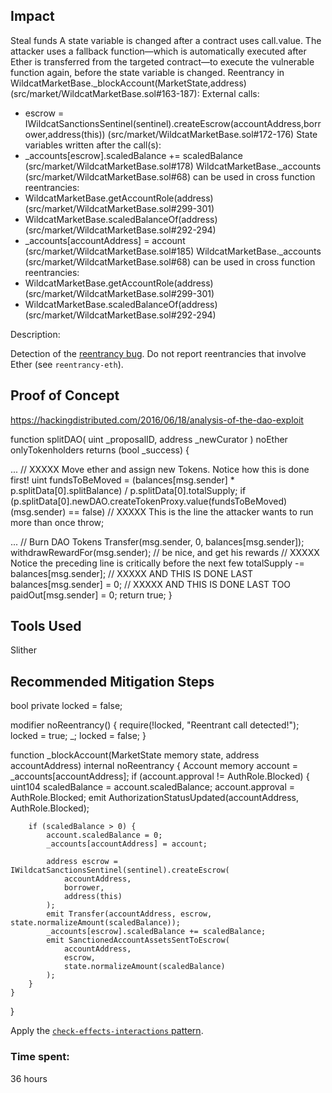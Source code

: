 ## Impact
Steal funds
A state variable is changed after a contract uses call.value. The attacker uses a fallback function—which is automatically executed after Ether is transferred from the targeted contract—to execute the vulnerable function again, before the state variable is changed.
Reentrancy in WildcatMarketBase._blockAccount(MarketState,address) (src/market/WildcatMarketBase.sol#163-187):
External calls:
- escrow = IWildcatSanctionsSentinel(sentinel).createEscrow(accountAddress,borrower,address(this)) (src/market/WildcatMarketBase.sol#172-176)
State variables written after the call(s):
- _accounts[escrow].scaledBalance += scaledBalance (src/market/WildcatMarketBase.sol#178)
WildcatMarketBase._accounts (src/market/WildcatMarketBase.sol#68) can be used in cross function reentrancies:
- WildcatMarketBase.getAccountRole(address) (src/market/WildcatMarketBase.sol#299-301)
- WildcatMarketBase.scaledBalanceOf(address) (src/market/WildcatMarketBase.sol#292-294)
- _accounts[accountAddress] = account (src/market/WildcatMarketBase.sol#185)
WildcatMarketBase._accounts (src/market/WildcatMarketBase.sol#68) can be used in cross function reentrancies:
- WildcatMarketBase.getAccountRole(address) (src/market/WildcatMarketBase.sol#299-301)
- WildcatMarketBase.scaledBalanceOf(address) (src/market/WildcatMarketBase.sol#292-294)

Description:

Detection of the [reentrancy bug](https://github.com/trailofbits/not-so-smart-contracts/tree/master/reentrancy). Do not report reentrancies that involve Ether (see `reentrancy-eth`).



## Proof of Concept
https://hackingdistributed.com/2016/06/18/analysis-of-the-dao-exploit

function splitDAO(
  uint _proposalID,
  address _newCurator
) noEther onlyTokenholders returns (bool _success) {

  ...
  // XXXXX Move ether and assign new Tokens.  Notice how this is done first!
  uint fundsToBeMoved =
      (balances[msg.sender] * p.splitData[0].splitBalance) /
      p.splitData[0].totalSupply;
  if (p.splitData[0].newDAO.createTokenProxy.value(fundsToBeMoved)(msg.sender) == false) // XXXXX This is the line the attacker wants to run more than once
      throw;

  ...
  // Burn DAO Tokens
  Transfer(msg.sender, 0, balances[msg.sender]);
  withdrawRewardFor(msg.sender); // be nice, and get his rewards
  // XXXXX Notice the preceding line is critically before the next few
  totalSupply -= balances[msg.sender]; // XXXXX AND THIS IS DONE LAST
  balances[msg.sender] = 0; // XXXXX AND THIS IS DONE LAST TOO
  paidOut[msg.sender] = 0;
  return true;
}

## Tools Used

Slither

## Recommended Mitigation Steps

bool private locked = false;

modifier noReentrancy() {
    require(!locked, "Reentrant call detected!");
    locked = true;
    _;
    locked = false;
}

function _blockAccount(MarketState memory state, address accountAddress) internal noReentrancy {
    Account memory account = _accounts[accountAddress];
    if (account.approval != AuthRole.Blocked) {
        uint104 scaledBalance = account.scaledBalance;
        account.approval = AuthRole.Blocked;
        emit AuthorizationStatusUpdated(accountAddress, AuthRole.Blocked);

        if (scaledBalance > 0) {
            account.scaledBalance = 0;
            _accounts[accountAddress] = account;

            address escrow = IWildcatSanctionsSentinel(sentinel).createEscrow(
                accountAddress,
                borrower,
                address(this)
            );
            emit Transfer(accountAddress, escrow, state.normalizeAmount(scaledBalance));
            _accounts[escrow].scaledBalance += scaledBalance;
            emit SanctionedAccountAssetsSentToEscrow(
                accountAddress,
                escrow,
                state.normalizeAmount(scaledBalance)
            );
        }
    }
}

Apply the [`check-effects-interactions` pattern](http://solidity.readthedocs.io/en/v0.4.21/security-considerations.html#re-entrancy).

### Time spent:
36 hours